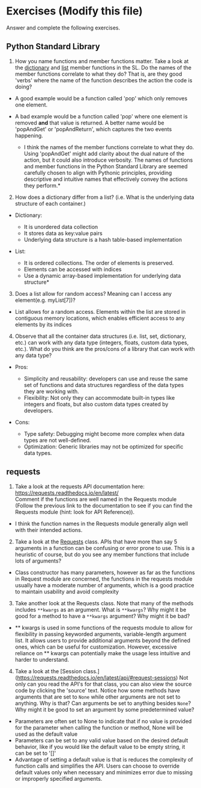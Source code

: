 # Exercises (Modify this file)

Answer and complete the following exercises.

## Python Standard Library

1. How you name functions and member functions matter. Take a look at the [dictionary](https://docs.python.org/3/library/stdtypes.html#typesmapping) 
and [list](https://docs.python.org/3/library/stdtypes.html#sequence-types-list-tuple-range) member functions in the SL. 
Do the names of the member functions correlate to what they do? That is, are they good 'verbs' where the name of the function describes the action the code is doing? 
  - A good example would be a function called 'pop' which only removes one element.
  - A bad example would be a function called 'pop' where one element is removed **and** that value is returned. A better name would be 'popAndGet' or 'popAndReturn', which captures the two events happening.


    - I think the names of the member functions correlate to what they do. Using 'popAndGet' might add clarity about the dual nature of the action, but it could also introduce verbosity. The names of functions and member functions in the Python Standard Library are seemed carefully chosen to align with Pythonic principles, providing descriptive and intuitive names that effectively convey the actions they perform.*

2. How does a dictionary differ from a list? (i.e. What is the underlying data structure of each container.)

  - Dictionary:
    - It is unordered data collection
    - It stores data as key:value pairs
    - Underlying data structure is a hash table-based implementation 

  - List: 
    - It is ordered collections. The order of elements is preserved.
    - Elements can be accessed with indices
    - Use a dynamic array-based implementation for underlying data structure*

3. Does a list allow for random access? Meaning can I access any element(e.g. myList[7])?

  - List allows for a random access. Elements within the list are stored in contiguous memory locations, which enables efficient access to any elements by its indices

4. Observe that all the container data structures (i.e. list, set, dictionary, etc.) can work with any data type (integers, floats, custom data types, etc.). 
What do you think are the pros/cons of a library that can work with any data type?

  - Pros:
    - Simplicity and reusability: developers can use and reuse the same set of functions and data structures regardless of the data types they are working with. 
    - Flexibility: Not only they can accommodate built-in types like integers and floats, but also custom data types created by developers.

  - Cons:
    - Type safety: Debugging might become more complex when data types are not well-defined.
    - Optimization: Generic libraries may not be optimized for specific data types.


## requests

1. Take a look at the requests API documentation here: https://requests.readthedocs.io/en/latest/  
Comment if the functions are well named in the Requests module (Follow the previous link to the documentation to see if you can find the Requests module (hint: look for API Reference)).

  - I think the function names in the Requests module generally align well with their intended actions.

2. Take a look at the [Requests](https://requests.readthedocs.io/en/latest/api/#lower-level-classes) class. APIs that have more than say 5 arguments in a function can be confusing or error prone to use. This is a heuristic of course, but do you see any member functions that include lots of arguments?

  - Class constructor has many parameters, however as far as the functions in Request module are concerned, the functions in the requests module usually have a moderate number of arguments, which is a good practice to maintain usability and avoid complexity

3. Take another look at the Requests class. Note that many of the methods includes `**kwargs` as an argument. What is `**kwargs`? Why might it be good for a method to have a `**kwargs` argument? Why might it be bad?  

 - ** kwargs is used in some functions of the requests module to allow for flexibility in passing keyworded arguments, variable-length argument list. It allows users to provide additional arguments beyond the defined ones, which can be useful for customization. However, excessive reliance on ** kwargs can potentially make the usage less intuitive and harder to understand.

4. Take a look at the [Session class.] (https://requests.readthedocs.io/en/latest/api/#request-sessions) Not only can you read the API's for that class, you can also view the source code by clicking the 'source' text. 
Notice how some methods have arguments that are set to `None` while other arguments are not set to anything. Why is that? Can arguments be set to anything besides `None`? Why might it be good to set an argument by some predetermined value?


 - Parameters are often set to None to indicate that if no value is provided for the parameter when calling the function or method, None will be used as the default value
 - Parameters can be set to any valid value based on the desired default behavior, like if you would like the default value to be empty string, it can be set to '[]'
 - Advantage of setting a default value is that is reduces the complexity of function calls and simplifies the API. Users can choose to override default values only when necessary and minimizes error due to missing or improperly specified arguments.
